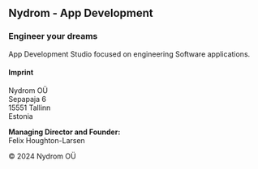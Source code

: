 ## Nydrom - App Development

### Engineer your dreams

App Development Studio focused on engineering Software applications.

#### Imprint

Nydrom OÜ\
Sepapaja 6\
15551 Tallinn\
Estonia

**Managing Director and Founder:**\
Felix Houghton-Larsen


&copy; 2024 Nydrom OÜ

